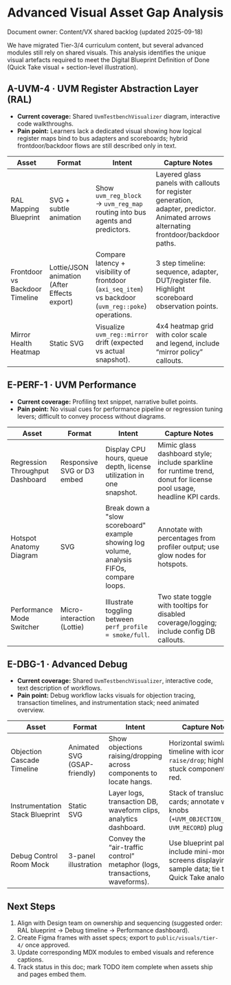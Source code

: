 # Advanced Visual Asset Gap Analysis

Document owner: Content/VX shared backlog (updated 2025-09-18)

We have migrated Tier-3/4 curriculum content, but several advanced modules still rely on shared visuals. This analysis identifies the unique visual artefacts required to meet the Digital Blueprint Definition of Done (Quick Take visual + section-level illustration).

## A-UVM-4 · UVM Register Abstraction Layer (RAL)
- **Current coverage:** Shared `UvmTestbenchVisualizer` diagram, interactive code walkthroughs.
- **Pain point:** Learners lack a dedicated visual showing how logical register maps bind to bus adapters and scoreboards; hybrid frontdoor/backdoor flows are still described only in text.

| Asset | Format | Intent | Capture Notes |
| --- | --- | --- | --- |
| RAL Mapping Blueprint | SVG + subtle animation | Show `uvm_reg_block` → `uvm_reg_map` routing into bus agents and predictors. | Layered glass panels with callouts for register generation, adapter, predictor. Animated arrows alternating frontdoor/backdoor paths. |
| Frontdoor vs Backdoor Timeline | Lottie/JSON animation (After Effects export) | Compare latency + visibility of frontdoor (`axi_seq_item`) vs backdoor (`uvm_reg::poke`) operations. | 3 step timeline: sequence, adapter, DUT/register file. Highlight scoreboard observation points. |
| Mirror Health Heatmap | Static SVG | Visualize `uvm_reg::mirror` drift (expected vs actual snapshot). | 4x4 heatmap grid with color scale and legend, include “mirror policy” callouts. |

## E-PERF-1 · UVM Performance
- **Current coverage:** Profiling text snippet, narrative bullet points.
- **Pain point:** No visual cues for performance pipeline or regression tuning levers; difficult to convey process without diagrams.

| Asset | Format | Intent | Capture Notes |
| --- | --- | --- | --- |
| Regression Throughput Dashboard | Responsive SVG or D3 embed | Display CPU hours, queue depth, license utilization in one snapshot. | Mimic glass dashboard style; include sparkline for runtime trend, donut for license pool usage, headline KPI cards. |
| Hotspot Anatomy Diagram | SVG | Break down a "slow scoreboard" example showing log volume, analysis FIFOs, compare loops. | Annotate with percentages from profiler output; use glow nodes for hotspots. |
| Performance Mode Switcher | Micro-interaction (Lottie) | Illustrate toggling between `perf_profile = smoke/full`. | Two state toggle with tooltips for disabled coverage/logging; include config DB callouts. |

## E-DBG-1 · Advanced Debug
- **Current coverage:** Shared `UvmTestbenchVisualizer`, interactive code, text description of workflows.
- **Pain point:** Debug workflow lacks visuals for objection tracing, transaction timelines, and instrumentation stack; need animated overview.

| Asset | Format | Intent | Capture Notes |
| --- | --- | --- | --- |
| Objection Cascade Timeline | Animated SVG (GSAP-friendly) | Show objections raising/dropping across components to locate hangs. | Horizontal swimlane timeline with icons for `raise/drop`; highlight stuck component in red. |
| Instrumentation Stack Blueprint | Static SVG | Layer logs, transaction DB, waveform clips, analytics dashboard. | Stack of translucent cards; annotate where knobs (`+UVM_OBJECTION_TRACE`, `UVM_RECORD`) plug in. |
| Debug Control Room Mock | 3-panel illustration | Convey the “air-traffic control” metaphor (logs, transactions, waveforms). | Use blueprint palette, include mini-monitor screens displaying sample data; tie to Quick Take analogy. |

## Next Steps
1. Align with Design team on ownership and sequencing (suggested order: RAL blueprint → Debug timeline → Performance dashboard).
2. Create Figma frames with asset specs; export to `public/visuals/tier-4/` once approved.
3. Update corresponding MDX modules to embed visuals and reference captions.
4. Track status in this doc; mark TODO item complete when assets ship and pages embed them.
